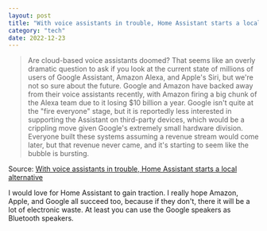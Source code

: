 ```yaml
---
layout: post
title: "With voice assistants in trouble, Home Assistant starts a local alternative"
category: "tech"
date: 2022-12-23
---
```


>Are cloud-based voice assistants doomed? That seems like an overly dramatic question to ask if you look at the current state of millions of users of Google Assistant, Amazon Alexa, and Apple's Siri, but we're not so sure about the future. Google and Amazon have backed away from their voice assistants recently, with Amazon firing a big chunk of the Alexa team due to it losing $10 billion a year. Google isn't quite at the "fire everyone" stage, but it is reportedly less interested in supporting the Assistant on third-party devices, which would be a crippling move given Google's extremely small hardware division. Everyone built these systems assuming a revenue stream would come later, but that revenue never came, and it's starting to seem like the bubble is bursting.

Source: [With voice assistants in trouble, Home Assistant starts a local alternative](https://arstechnica.com/gadgets/2022/12/with-voice-assistants-in-trouble-home-assistant-starts-a-local-alternative/)

I would love for Home Assistant to gain traction.  I really hope Amazon, Apple, and Google all succeed too, because if they don't, there it will be a lot of electronic waste. At least you can use the Google speakers as Bluetooth speakers. 
